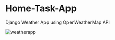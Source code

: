 # Home-Task-App
Django Weather App using OpenWeatherMap API

![weatherapp](https://user-images.githubusercontent.com/89624389/199626588-13640287-0758-475e-9d68-48b646185fb6.png)

